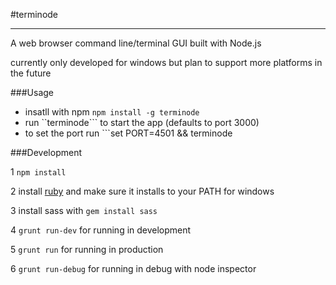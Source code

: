 #terminode
****

A web browser command line/terminal GUI built with Node.js

currently only developed for windows but plan to support more platforms in the future

###Usage

- insatll with npm ```npm install -g terminode```
- run ``terminode``` to start the app (defaults to port 3000)
- to set the port run ```set PORT=4501 && terminode

###Development

1 ```npm install```

2 install [ruby](http://rubyinstaller.org) and make sure it installs to your PATH for windows

3 install sass with ```gem install sass```

4 ```grunt run-dev``` for running in development

5 ```grunt run``` for running in production

6 ```grunt run-debug``` for running in debug with node inspector


